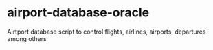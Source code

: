 # airport-database-oracle
Airtport database script to control flights, airlines, airports, departures among others
